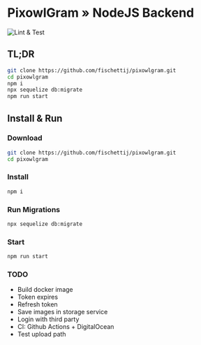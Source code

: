 # PixowlGram » NodeJS Backend

![Lint & Test](https://github.com/fischettij/pixowlgram/workflows/Lint%20&%20Test/badge.svg?branch=release-candidate)

## TL;DR

```sh
git clone https://github.com/fischettij/pixowlgram.git
cd pixowlgram
npm i
npx sequelize db:migrate
npm run start
```

## Install & Run

### Download

```sh
git clone https://github.com/fischettij/pixowlgram.git
cd pixowlgram
```

### Install

```sh
npm i
```

### Run Migrations

```sh
npx sequelize db:migrate
```

### Start

```sh
npm run start
```

### TODO

- Build docker image
- Token expires
- Refresh token
- Save images in storage service
- Login with third party
- CI: Github Actions + DigitalOcean
- Test upload path
